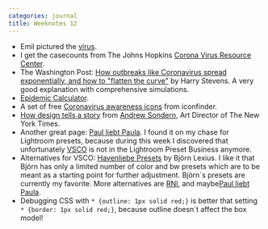 ```yaml
---
categories: journal
title: Weeknotes 12
---
```

- Emil pictured the [virus](/emil/emil-pictured-the-coronavirus).
- I get the casecounts from The Johns Hopkins [Corona Virus Resource Center](https://coronavirus.jhu.edu).
- The Washington Post: [How outbreaks like Coronavirus spread exponentially, and how to "flatten the curve"](https://www.washingtonpost.com/graphics/2020/world/corona-simulator/) by Harry Stevens. A very good explanation with comprehensive simulations.
- [Epidemic Calculator](http://gabgoh.github.io/COVID/index.html).
- A set of free [Coronavirus awareness icons](https://www.iconfinder.com/p/coronavirus-awareness-icons) from iconfinder.
- [How design tells a story](https://twitter.com/tomjolly/status/1240381892077277187?s=21) from [Andrew Sondern](https://standardregular.com/Andrew-Sondern), Art Director of The New York Times.
- Another great page: [Paul liebt Paula](https://paulliebtpaula.de/ueber-uns/). I found it on my chase for Lightroom presets, because during this week I discovered that unfortunately [VSCO](https://vsco.co) is not in the Lightroom Preset Business anymore.
- Alternatives for VSCO: [Havenliebe Presets](https://hafenliebe.education/presets/) by Björn Lexius. I like it that Björn has only a limited number of color and  bw presets which are to be meant as a starting point for further adjustment. Björn´s presets are currently my favorite. More alternatives are [RNI](https://reallyniceimages.com),  and maybe[Paul liebt Paula](https://paulliebtpaula.de/presets/).
- Debugging CSS with <code>* {outline: 1px solid red;}</code> is better that setting <code>* {border: 1px solid red;}</code>, because outline doesn´t affect the box model!

